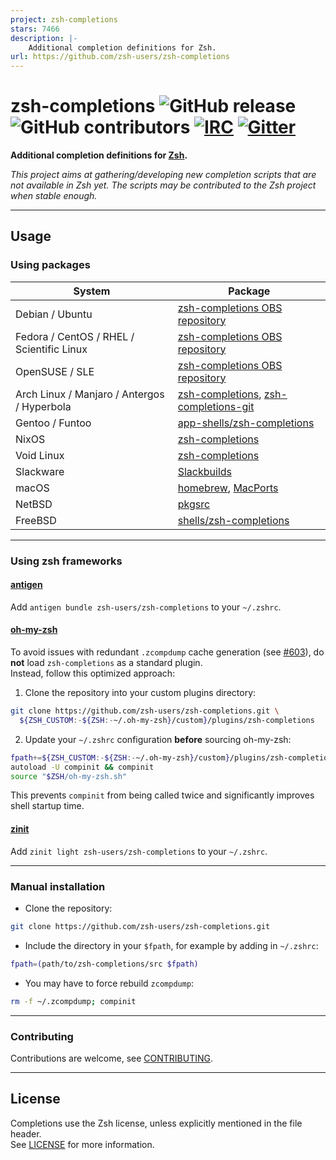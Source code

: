 ```yaml
---
project: zsh-completions
stars: 7466
description: |-
    Additional completion definitions for Zsh.
url: https://github.com/zsh-users/zsh-completions
---
```


zsh-completions ![GitHub release](https://img.shields.io/github/release/zsh-users/zsh-completions.svg) ![GitHub contributors](https://img.shields.io/github/contributors/zsh-users/zsh-completions.svg) [![IRC](https://img.shields.io/badge/IRC-%23zsh--completions-yellow.svg)](irc://irc.freenode.net/#zsh-completions) [![Gitter](https://badges.gitter.im/zsh-users/zsh-completions.svg)](https://gitter.im/zsh-users/zsh-completions?utm_source=badge&utm_medium=badge&utm_campaign=pr-badge)
=============

**Additional completion definitions for [Zsh](https://www.zsh.org/).**

*This project aims at gathering/developing new completion scripts that are not available in Zsh yet. The scripts may be contributed to the Zsh project when stable enough.*

---

## Usage

### Using packages

| System  | Package |
| ------------- | ------------- |
| Debian / Ubuntu | [zsh-completions OBS repository](https://software.opensuse.org/download.html?project=shells%3Azsh-users%3Azsh-completions&package=zsh-completions) |
| Fedora / CentOS / RHEL / Scientific Linux | [zsh-completions OBS repository](https://software.opensuse.org/download.html?project=shells%3Azsh-users%3Azsh-completions&package=zsh-completions) |
| OpenSUSE / SLE | [zsh-completions OBS repository](https://software.opensuse.org/download.html?project=shells%3Azsh-users%3Azsh-completions&package=zsh-completions) |
| Arch Linux / Manjaro / Antergos / Hyperbola | [zsh-completions](https://www.archlinux.org/packages/zsh-completions), [zsh-completions-git](https://aur.archlinux.org/packages/zsh-completions-git) |
| Gentoo / Funtoo | [app-shells/zsh-completions](https://packages.gentoo.org/packages/app-shells/zsh-completions)  |
| NixOS | [zsh-completions](https://github.com/NixOS/nixpkgs/blob/master/pkgs/shells/zsh/zsh-completions/default.nix) |
| Void Linux | [zsh-completions](https://github.com/void-linux/void-packages/blob/master/srcpkgs/zsh-completions/template) |
| Slackware | [Slackbuilds](https://slackbuilds.org/repository/14.2/system/zsh-completions/) |
| macOS | [homebrew](https://github.com/Homebrew/homebrew-core/blob/master/Formula/z/zsh-completions.rb), [MacPorts](https://github.com/macports/macports-ports/blob/master/sysutils/zsh-completions/Portfile)  |
| NetBSD | [pkgsrc](https://ftp.netbsd.org/pub/pkgsrc/current/pkgsrc/shells/zsh-completions/README.html)  |
| FreeBSD | [shells/zsh-completions](https://www.freshports.org/shells/zsh-completions)  |

---

### Using zsh frameworks

#### [antigen](https://github.com/zsh-users/antigen)

Add `antigen bundle zsh-users/zsh-completions` to your `~/.zshrc`.

#### [oh-my-zsh](https://github.com/ohmyzsh/ohmyzsh)

To avoid issues with redundant `.zcompdump` cache generation (see [#603](https://github.com/zsh-users/zsh-completions/issues/603)), do **not** load `zsh-completions` as a standard plugin.  
Instead, follow this optimized approach:

1. Clone the repository into your custom plugins directory:

```bash
git clone https://github.com/zsh-users/zsh-completions.git \
  ${ZSH_CUSTOM:-${ZSH:-~/.oh-my-zsh}/custom}/plugins/zsh-completions
```

2. Update your `~/.zshrc` configuration **before** sourcing oh-my-zsh:

```bash
fpath+=${ZSH_CUSTOM:-${ZSH:-~/.oh-my-zsh}/custom}/plugins/zsh-completions/src
autoload -U compinit && compinit
source "$ZSH/oh-my-zsh.sh"
```

This prevents `compinit` from being called twice and significantly improves shell startup time.

#### [zinit](https://github.com/zdharma-continuum/zinit)

Add `zinit light zsh-users/zsh-completions` to your `~/.zshrc`.

---

### Manual installation

* Clone the repository:

```bash
git clone https://github.com/zsh-users/zsh-completions.git
```

* Include the directory in your `$fpath`, for example by adding in `~/.zshrc`:

```bash
fpath=(path/to/zsh-completions/src $fpath)
```

* You may have to force rebuild `zcompdump`:

```bash
rm -f ~/.zcompdump; compinit
```

---

### Contributing

Contributions are welcome, see [CONTRIBUTING](https://github.com/zsh-users/zsh-completions/blob/master/CONTRIBUTING.md).

---

## License

Completions use the Zsh license, unless explicitly mentioned in the file header.  
See [LICENSE](https://github.com/zsh-users/zsh-completions/blob/master/LICENSE) for more information.

